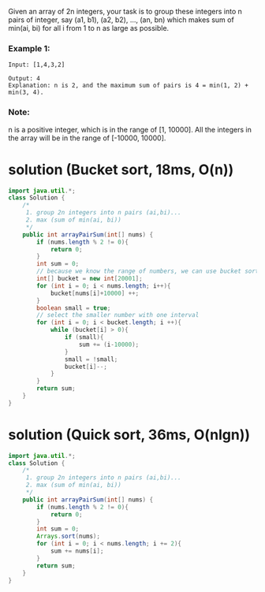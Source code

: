 Given an array of 2n integers, your task is to group these integers into n pairs of integer, say (a1, b1), (a2, b2), ..., (an, bn) which makes sum of min(ai, bi) for all i from 1 to n as large as possible.

### Example 1:
```
Input: [1,4,3,2]

Output: 4
Explanation: n is 2, and the maximum sum of pairs is 4 = min(1, 2) + min(3, 4).
```
### Note:
n is a positive integer, which is in the range of [1, 10000].
All the integers in the array will be in the range of [-10000, 10000].

# solution (Bucket sort, 18ms, O(n))
```java
import java.util.*;
class Solution {
    /* 
     1. group 2n integers into n pairs (ai,bi)...
     2. max (sum of min(ai, bi))
     */
    public int arrayPairSum(int[] nums) {
        if (nums.length % 2 != 0){
            return 0;
        }
        int sum = 0;
        // because we know the range of numbers, we can use bucket sort algorithm to be faster.
        int[] bucket = new int[20001];
        for (int i = 0; i < nums.length; i++){
            bucket[nums[i]+10000] ++;
        }
        boolean small = true;
        // select the smaller number with one interval
        for (int i = 0; i < bucket.length; i ++){
            while (bucket[i] > 0){
                if (small){
                    sum += (i-10000);
                }
                small = !small;
                bucket[i]--;
            }
        }
        return sum;
    }
}
```

# solution (Quick sort, 36ms, O(nlgn))
```java
import java.util.*;
class Solution {
    /* 
     1. group 2n integers into n pairs (ai,bi)...
     2. max (sum of min(ai, bi))
     */
    public int arrayPairSum(int[] nums) {
        if (nums.length % 2 != 0){
            return 0;
        }
        int sum = 0;
        Arrays.sort(nums);
        for (int i = 0; i < nums.length; i += 2){
            sum += nums[i];
        }
        return sum;
    }
}
```
